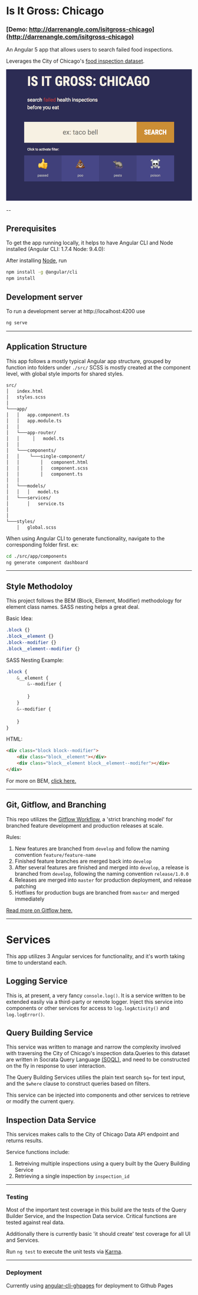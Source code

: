 # Is It Gross: Chicago

### [Demo: http://darrenangle.com/isitgross-chicago](http://darrenangle.com/isitgross-chicago)

An Angular 5 app that allows users to search failed food inspections.

Leverages the City of Chicago's [food inspection dataset](https://data.cityofchicago.org/Health-Human-Services/Food-Inspections/4ijn-s7e5/data). 

![alt text](https://github.com/darrenangle/isitgross-chicago/raw/develop/src/assets/screenshot.png "Is It Gross: Chicago Screenshot")

--

## Prerequisites
To get the app running locally, it helps to have Angular CLI and Node installed (Angular CLI: 1.7.4 Node: 9.4.0):

After installing [Node](https://nodejs.org/en/), run 
```bash
npm install -g @angular/cli
npm install
```
## Development server

To run a development server at http://localhost:4200 use
```bash
ng serve
```

---

## Application Structure
This app follows a mostly typical Angular app structure, grouped by function into folders under `./src/` 
SCSS is mostly created at the component level, with global style imports for shared styles.


```
src/
│   index.html
│   styles.scss  
│
└───app/
│   │   app.component.ts
│   │   app.module.ts
│   │
│   └───app-router/
│   │     │   model.ts
│   │
│   └───components/
│   │    └───single-component/
│   │        │   component.html
│   │        │   component.scss
│   │        │   component.ts
│   │           
│   └───models/
│   │   │   model.ts
│   └───services/
│       │   service.ts
│   
│   
└───styles/
    │   global.scss
```

When using Angular CLI to generate functionality, navigate to the corresponding folder first. ex:
```bash
cd ./src/app/components
ng generate component dashboard
```

---

## Style Methodoloy
This project follows the BEM (Block, Element, Modifier) methodology for element class names. SASS nesting helps a great deal. 

Basic Idea:
```css
.block {} 
.block__element {} 
.block--modifier {} 
.block__element--modifier {} 
```
SASS Nesting Example:
```scss
.block {
    &__element {
        &--modifier {

        }
    }
    &--modifier {

    } 
} 
```
HTML:
```html
<div class="block block--modifier">
    <div class="block__element"></div>
    <div class="block__element block__element--modifer"></div>
</div>
```

For more on BEM, [click here.](https://en.bem.info/methodology/quick-start/)

---

## Git, Gitflow, and Branching

This repo utilizes the [Gitflow Workflow](https://www.atlassian.com/git/tutorials/comparing-workflows/gitflow-workflow), a 'strict branching model' for branched feature development and production releases at scale.

Rules:

1. New features are branched from `develop` and follow the naming convention `feature/feature-name`
2. Finished feature branches are merged back into `develop`
3. After several features are finished and merged into `develop`, a release is branched from `develop`, following the naming convention `release/1.0.0`
4. Releases are merged into `master` for production deployment, and release patching
5. Hotfixes for production bugs are branched from `master` and merged immediately

[Read more on Gitflow here.](https://www.atlassian.com/git/tutorials/comparing-workflows/gitflow-workflow)


---

# Services

This app utilizes 3 Angular services for functionality, and it's worth taking time to understand each.

## Logging Service

This is, at present, a very fancy `console.log()`. It is a service written to be extended easily via a third-party or remote logger.
Inject this service into components or other services for access to `log.logActivity()` and `log.logError()`. 

## Query Building Service

This service was written to manage and narrow the complexity involved with traversing the City of Chicago's inspection data.Queries to this dataset are written in Socrata Query Language [(SOQL)](https://dev.socrata.com/docs/queries/), and need to be constructed on the fly in response to user interaction.

The Query Building Services utilies the plain text search `$q=` for text input, and the `$where` clause to construct queries based on filters.

This service can be injected into components and other services to retrieve or modify the current query.

## Inspection Data Service

This services makes calls to the City of Chicago Data API endpoint and returns results. 

Service functions include: 
1. Retreiving multiple inspections using a query built by the Query Building Service
2. Retrieving a single inspection by `inspection_id`

---

### Testing
Most of the important test coverage in this build are the tests of the Query Builder Service, and the Inspection Data service. Critical functions are tested against real data.

Additionally there is currently basic 'it should create' test coverage for all UI and Services.

Run `ng test` to execute the unit tests via [Karma](https://karma-runner.github.io).

---

### Deployment
Currently using [angular-cli-ghpages](https://github.com/angular-schule/angular-cli-ghpages) for deployment to Github Pages



